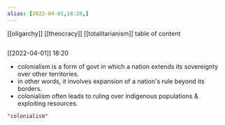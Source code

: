 ```yaml
---
alias: [2022-04-01,18:20,]
---
```

[[oligarchy]] [[theocracy]] [[totalitarianism]]
table of content
```toc
```

[[2022-04-01]] 18:20
- colonialism is a form of govt in which a nation extends its sovereignty over other territories.
- in other words, it involves expansion of a nation's rule beyond its borders.
- colonialism often leads to ruling over indigenous populations & exploiting resources.
```query
"colonialism"
```